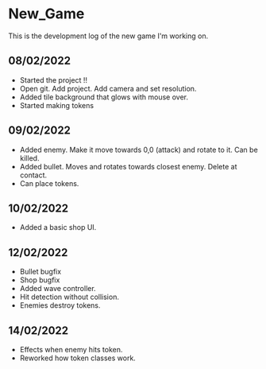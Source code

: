 # New_Game

This is the development log of the new game I'm working on.

## 08/02/2022

- Started the project !!
- Open git. Add project. Add camera and set resolution.
- Added tile background that glows with mouse over.
- Started making tokens

## 09/02/2022

- Added enemy. Make it move towards 0,0 (attack) and rotate to it. Can be killed.
- Added bullet. Moves and rotates towards closest enemy. Delete at contact.
- Can place tokens.

## 10/02/2022

- Added a basic shop UI.

## 12/02/2022

- Bullet bugfix
- Shop bugfix
- Added wave controller.
- Hit detection without collision.
- Enemies destroy tokens.

## 14/02/2022

- Effects when enemy hits token.
- Reworked how token classes work.